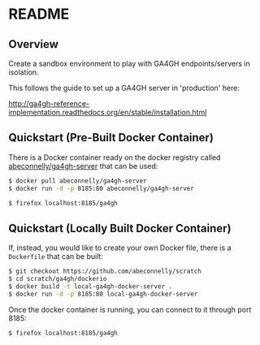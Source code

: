 README
===

Overview
---

Create a sandbox environment to play with GA4GH endpoints/servers in
isolation.

This follows the guide to set up a GA4GH server in 'production' here:

http://ga4gh-reference-implementation.readthedocs.org/en/stable/installation.html

Quickstart (Pre-Built Docker Container)
---

There is a Docker container ready on the docker registry called [abeconnelly/ga4gh-server](https://registry.hub.docker.com/u/abeconnelly/ga4gh-server/)
that can be used:

```bash
$ docker pull abeconnelly/ga4gh-server
$ docker run -d -p 8185:80 abeconnelly/ga4gh-server
```

```bash
$ firefox localhost:8185/ga4gh
```

Quickstart (Locally Built Docker Container)
---

If, instead, you would like to create your own Docker file, there is a `Dockerfile` that can be built:

```bash
$ git checkout https://github.com/abeconnelly/scratch
$ cd scratch/ga4gh/dockerio
$ docker build -t local-ga4gh-docker-server .
$ docker run -d -p 8185:80 local-ga4gh-docker-server
```

Once the docker container is running, you can connect to it through port 8185:

```bash
$ firefox localhost:8185/ga4gh
```

